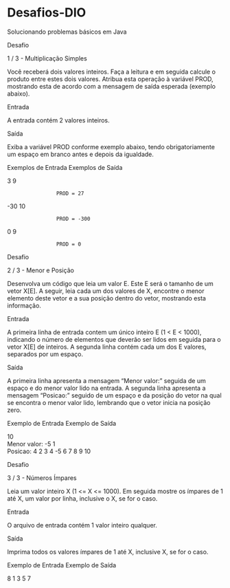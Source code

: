 # Desafios-DIO

Solucionando problemas básicos em Java

Desafio

1 / 3 - Multiplicação Simples

Você receberá dois valores inteiros. Faça a leitura e em seguida calcule o produto entre estes dois valores. Atribua esta operação à variável PROD, mostrando esta de acordo com a mensagem de saída esperada (exemplo abaixo).   

Entrada

A entrada contém 2 valores inteiros.

Saída

Exiba a variável PROD conforme exemplo abaixo, tendo obrigatoriamente um espaço em branco antes e depois da igualdade.

Exemplos de Entrada	Exemplos de Saída

3
9

                    PROD = 27
                    
-30
10

                    PROD = -300

0
9                    

                    PROD = 0

Desafio

2 / 3 - Menor e Posição

Desenvolva um código que leia um valor E. Este E será o tamanho de um vetor X[E]. A seguir, leia cada um dos valores de X, encontre o menor elemento deste vetor e a sua posição dentro do vetor, mostrando esta informação.

Entrada

A primeira linha de entrada contem um único inteiro E (1 < E < 1000), indicando o número de elementos que deverão ser lidos em seguida para o vetor X[E] de inteiros. A segunda linha contém cada um dos E valores, separados por um espaço.

Saída

A primeira linha apresenta a mensagem “Menor valor:” seguida de um espaço e do menor valor lido na entrada. A segunda linha apresenta a mensagem “Posicao:” seguido de um espaço e da posição do vetor na qual se encontra o menor valor lido, lembrando que o vetor inicia na posição zero.

 
Exemplo de Entrada	Exemplo de Saída

10                   
                     Menor valor: -5
1                    
                     Posicao: 4 
2
3
4
-5 
6 
7
8
9
10

Desafio

3 / 3 - Números Ímpares

Leia um valor inteiro X (1 <= X <= 1000). Em seguida mostre os ímpares de 1 até X, um valor por linha, inclusive o X, se for o caso.

Entrada

O arquivo de entrada contém 1 valor inteiro qualquer.

Saída

Imprima todos os valores ímpares de 1 até X, inclusive X, se for o caso.
 
Exemplo de Entrada	Exemplo de Saída

8
                      1
                      3
                      5
                      7
